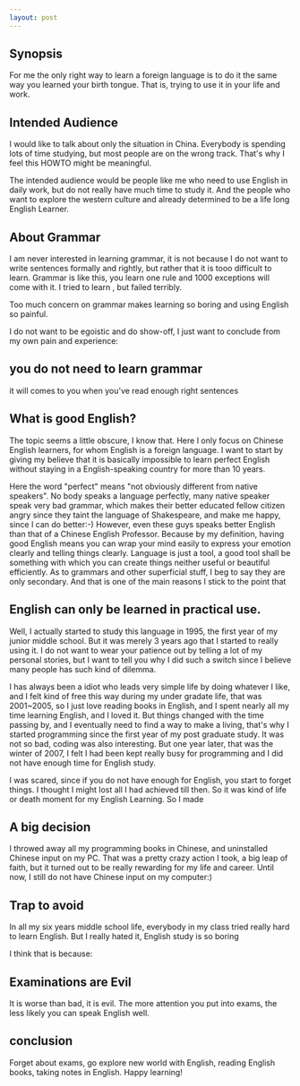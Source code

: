 ```yaml
---
layout: post
---
```

## Synopsis
For me the only right way to learn a foreign language is to do it the
same way you learned your birth tongue. That is, trying to use it in your
life and work. 

## Intended Audience
I would like to talk about only the situation in China. Everybody is spending lots of
time studying, but most people are on the wrong track. That's why I feel
this HOWTO might be meaningful.

The intended audience would be people like
me who need to use English in daily work, but do not really have
much time to study it. And the people who want to explore the western
culture and already determined to be a life long English Learner. 

## About  Grammar 
I am never interested in learning grammar, it is not because I do not want to 
write sentences formally and rightly, but rather that it is tooo
difficult to learn. Grammar is like this, you learn one rule
and 1000 exceptions will come with it. I tried to learn , but failed terribly.

Too much concern on grammar makes learning so
boring and using English so painful. 

I do not want
to be egoistic and do show-off, I just want to conclude from my own
pain and experience:

## you do not need to learn grammar
it will comes to you when you've read enough right sentences

## What is good English?
The topic seems a little obscure, I know that. Here I only focus on
Chinese English learners, for whom English is a foreign language. I
want to start by giving my believe that it is basically impossible to
learn perfect English without staying in a English-speaking country
for more than 10 years. 

Here the word "perfect" means "not obviously different
from native speakers". No body speaks a language perfectly, many native
speaker speak very bad grammar, which makes their better educated
fellow citizen angry since they taint the language of Shakespeare, and
make me happy, since I can do better:-) However, even these guys
speaks better English than that of a Chinese English
Professor. Because by my definition, having good English means you can
wrap your mind easily to express your emotion clearly and telling
things clearly. Language is just a tool, a good tool shall be
something with which you can create things neither useful or
beautiful efficiently. As to grammars and other superficial stuff, I
beg to say they are only secondary. And that is one of the main
reasons I stick to the point that 

## English can only be learned in practical use.     
Well, I actually started to study this language in 1995, the first
year of my junior middle school. But it was merely 3 years ago that I
started to really using it. I do not want to wear your patience out by
telling a lot of my personal stories, but I want to tell you why I did
such a switch since I believe many people has such kind of dilemma.

I has always been a idiot who leads very simple life by doing whatever
I like, and I felt kind of free this way during my under gradate life,
that was 2001~2005, so I just love reading books in English, and I
spent nearly all my time learning English, and I loved it. But things
changed with the time passing by, and I eventually need to find a way
to make a living, that's why I started programming since the first year
of my post graduate study. It was not so bad, coding was also
interesting. But one year later, that was the winter of 2007, I felt I
had been kept really busy for programming and I did not have enough time
for English study.

I was scared, since if you do not have enough for English, you start to forget
things. I thought I might lost all I had achieved till then. So it was kind of
life or death moment for my English Learning. So I made 
## A big decision

I throwed away all my programming books in Chinese, and uninstalled Chinese input
on my PC. That was a pretty crazy action I took, a big leap of faith, but it
turned out to be really rewarding for my life and career. Until now, I still
do not have Chinese input on my computer:)

## Trap to avoid
In all my six years middle school life, everybody in my class tried
really hard to learn English. But I really hated it, English study is so boring

I think that is because:

## Examinations are Evil

It is worse than bad, it is evil. The more attention you put into exams, the less likely you can speak English well.

## conclusion

Forget about exams, go explore new world with English, reading English books,
taking notes in English. Happy learning!
